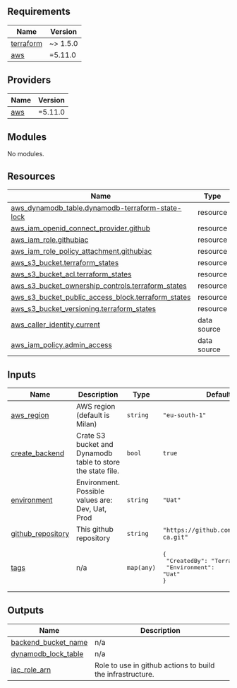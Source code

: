 ## Requirements

| Name | Version |
|------|---------|
| <a name="requirement_terraform"></a> [terraform](#requirement\_terraform) | ~> 1.5.0 |
| <a name="requirement_aws"></a> [aws](#requirement\_aws) | =5.11.0 |

## Providers

| Name | Version |
|------|---------|
| <a name="provider_aws"></a> [aws](#provider\_aws) | =5.11.0 |

## Modules

No modules.

## Resources

| Name | Type |
|------|------|
| [aws_dynamodb_table.dynamodb-terraform-state-lock](https://registry.terraform.io/providers/hashicorp/aws/5.11.0/docs/resources/dynamodb_table) | resource |
| [aws_iam_openid_connect_provider.github](https://registry.terraform.io/providers/hashicorp/aws/5.11.0/docs/resources/iam_openid_connect_provider) | resource |
| [aws_iam_role.githubiac](https://registry.terraform.io/providers/hashicorp/aws/5.11.0/docs/resources/iam_role) | resource |
| [aws_iam_role_policy_attachment.githubiac](https://registry.terraform.io/providers/hashicorp/aws/5.11.0/docs/resources/iam_role_policy_attachment) | resource |
| [aws_s3_bucket.terraform_states](https://registry.terraform.io/providers/hashicorp/aws/5.11.0/docs/resources/s3_bucket) | resource |
| [aws_s3_bucket_acl.terraform_states](https://registry.terraform.io/providers/hashicorp/aws/5.11.0/docs/resources/s3_bucket_acl) | resource |
| [aws_s3_bucket_ownership_controls.terraform_states](https://registry.terraform.io/providers/hashicorp/aws/5.11.0/docs/resources/s3_bucket_ownership_controls) | resource |
| [aws_s3_bucket_public_access_block.terraform_states](https://registry.terraform.io/providers/hashicorp/aws/5.11.0/docs/resources/s3_bucket_public_access_block) | resource |
| [aws_s3_bucket_versioning.terraform_states](https://registry.terraform.io/providers/hashicorp/aws/5.11.0/docs/resources/s3_bucket_versioning) | resource |
| [aws_caller_identity.current](https://registry.terraform.io/providers/hashicorp/aws/5.11.0/docs/data-sources/caller_identity) | data source |
| [aws_iam_policy.admin_access](https://registry.terraform.io/providers/hashicorp/aws/5.11.0/docs/data-sources/iam_policy) | data source |

## Inputs

| Name | Description | Type | Default | Required |
|------|-------------|------|---------|:--------:|
| <a name="input_aws_region"></a> [aws\_region](#input\_aws\_region) | AWS region (default is Milan) | `string` | `"eu-south-1"` | no |
| <a name="input_create_backend"></a> [create\_backend](#input\_create\_backend) | Crate S3 bucket and Dynamodb table to store the state file. | `bool` | `true` | no |
| <a name="input_environment"></a> [environment](#input\_environment) | Environment. Possible values are: Dev, Uat, Prod | `string` | `"Uat"` | no |
| <a name="input_github_repository"></a> [github\_repository](#input\_github\_repository) | This github repository | `string` | `"https://github.com/pagopa/eng-ca.git"` | no |
| <a name="input_tags"></a> [tags](#input\_tags) | n/a | `map(any)` | <pre>{<br>  "CreatedBy": "Terraform",<br>  "Environment": "Uat"<br>}</pre> | no |

## Outputs

| Name | Description |
|------|-------------|
| <a name="output_backend_bucket_name"></a> [backend\_bucket\_name](#output\_backend\_bucket\_name) | n/a |
| <a name="output_dynamodb_lock_table"></a> [dynamodb\_lock\_table](#output\_dynamodb\_lock\_table) | n/a |
| <a name="output_iac_role_arn"></a> [iac\_role\_arn](#output\_iac\_role\_arn) | Role to use in github actions to build the infrastructure. |
